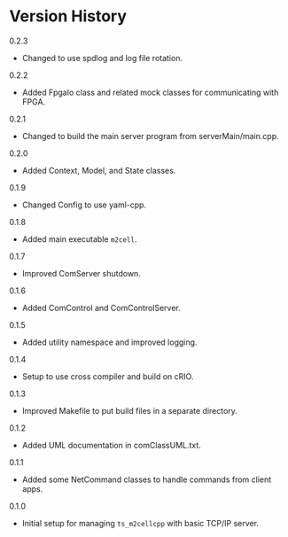 # Version History

0.2.3

- Changed to use spdlog and log file rotation.

0.2.2

- Added FpgaIo class and related mock classes for communicating with FPGA.

0.2.1

- Changed to build the main server program from serverMain/main.cpp.

0.2.0

- Added Context, Model, and State classes.

0.1.9

- Changed Config to use yaml-cpp.

0.1.8

- Added main executable `m2cell`.

0.1.7

- Improved ComServer shutdown.

0.1.6

- Added ComControl and ComControlServer.

0.1.5

- Added utility namespace and improved logging.

0.1.4

- Setup to use cross compiler and build on cRIO.

0.1.3

- Improved Makefile to put build files in a separate directory.

0.1.2

- Added UML documentation in comClassUML.txt.

0.1.1

- Added some NetCommand classes to handle commands from client apps.

0.1.0

- Initial setup for managing `ts_m2cellcpp` with basic TCP/IP server.

